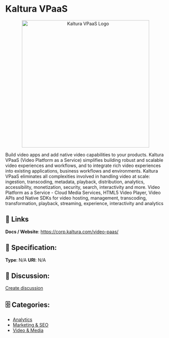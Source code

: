 # Kaltura VPaaS
<p align="center">
    <img width="400" src="https://raw.githubusercontent.com/apis-list/apis-list/main/apis/kaltura-vpaas/logo_256x256.png" alt="Kaltura VPaaS Logo"/>
</p>

Build video apps and add native video capabilities to your products. Kaltura VPaaS (Video Platform as a Service) simplifies building robust and scalable video experiences and workflows, and to integrate rich video experiences into existing applications, business workflows and environments. Kaltura VPaaS eliminates all complexities involved in handling video at scale: ingestion, transcoding, metadata, playback, distribution, analytics, accessibility, monetization, security, search, interactivity and more. Video Platform as a Service - Cloud Media Services, HTML5 Video Player, Video APIs and Native SDKs for video hosting, management, transcoding, transformation, playback, streaming, experience, interactivity and analytics

##  🔗 Links
**Docs / Website**: https://corp.kaltura.com/video-paas/

## 🧬 Specification:
**Type**: N/A
**URI**: N/A

## 💬 Discussion:
[Create discussion](https://github.com/apis-list/apis-list/discussions/new)

## 🗄️ Categories:
- [Analytics](https://github.com/apis-list/apis-list#analytics)
- [Marketing & SEO](https://github.com/apis-list/apis-list#marketing--seo)
- [Video & Media](https://github.com/apis-list/apis-list#video--media)



